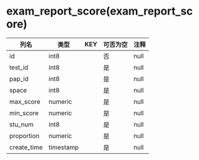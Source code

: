 # exam_report_score(exam_report_score)
| 列名   | 类型   | KEY  | 可否为空 | 注释   |
| ---- | ---- | ---- | ---- | ---- |
|id|int8||否|null|
|test_id|int8||是|null|
|pap_id|int8||是|null|
|space|int8||是|null|
|max_score|numeric||是|null|
|min_score|numeric||是|null|
|stu_num|int8||是|null|
|proportion|numeric||是|null|
|create_time|timestamp||是|null|
